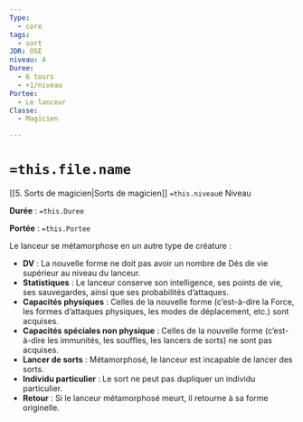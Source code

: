 ```yaml
---
Type:
  - core
tags:
  - sort
JDR: OSE
niveau: 4
Duree:
  - 6 tours
  - +1/niveau
Portee:
  - Le lanceur
Classe:
  - Magicien

---
```

# `=this.file.name`  

[[5. Sorts de magicien|Sorts de magicien]] `=this.niveau`e Niveau

**Durée** : `=this.Duree` 

**Portée** : `=this.Portee`

Le lanceur se métamorphose en un autre type de créature :

- **DV** : La nouvelle forme ne doit pas avoir un nombre de Dés de vie supérieur au niveau du lanceur.
- **Statistiques** : Le lanceur conserve son intelligence, ses points de vie, ses sauvegardes, ainsi que ses probabilités d’attaques.
- **Capacités physiques** : Celles de la nouvelle forme (c’est-à-dire la Force, les formes d’attaques physiques, les modes de déplacement, etc.) sont acquises.
- **Capacités spéciales non physique** : Celles de la nouvelle forme (c’est-à-dire les immunités, les souffles, les lancers de sorts) ne sont pas acquises.
- **Lancer de sorts** : Métamorphosé, le lanceur est incapable de lancer des sorts.
- **Individu particulier** : Le sort ne peut pas dupliquer un individu particulier.
- **Retour** : Si le lanceur métamorphosé meurt, il retourne à sa forme originelle.